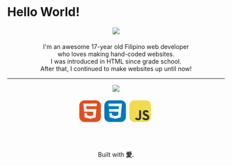 # Hello World!

<div align="center">
  <a href="https://tenkyuu.dev">
    <img src="https://static.wikia.nocookie.net/tonikaku-kawaii/images/a/a0/Tsukasa12.png/revision/latest?cb=20210310214944" height="250">
  </a>
  <br><br>
    I'm an awesome 17-year old Filipino web developer<br>
    who loves making hand-coded websites.<br>
    I was introduced in HTML since grade school.<br>
    After that, I continued to make websites up until now!
</div>

----

<div align="center">
  <img src="https://raw.githubusercontent.com/nichind/nichind/dd073285c74006a8a95048c2eb528b50dfa91730/assets/img/skills.svg"/>
  <br><br>
  <img src="https://raw.githubusercontent.com/tandpfun/skill-icons/de91fca307a83d75fc5b1f6ce24540454acead41/icons/HTML.svg" width="50"/><a>&nbsp;</a> 
	<img src="https://raw.githubusercontent.com/tandpfun/skill-icons/de91fca307a83d75fc5b1f6ce24540454acead41/icons/CSS.svg" width="50"/><a>&nbsp;</a> 
  <img src="https://raw.githubusercontent.com/tandpfun/skill-icons/de91fca307a83d75fc5b1f6ce24540454acead41/icons/JavaScript.svg" width="50"/><a>&nbsp;</a>
</div>

<br><br>

<div align="center">
  Built with <strong>愛.</strong>
</div>
